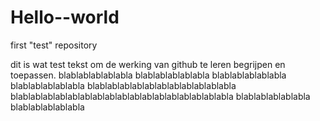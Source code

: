 # Hello--world
first "test" repository

dit is wat test tekst om de werking van github te leren begrijpen en toepassen.
blablablablablabla blablablablablabla blablablablablabla blablablablablabla blablablablablablablablablablablabla blablablablablablablablablablablablablablablablablabla blablablablablabla blablablablablabla
